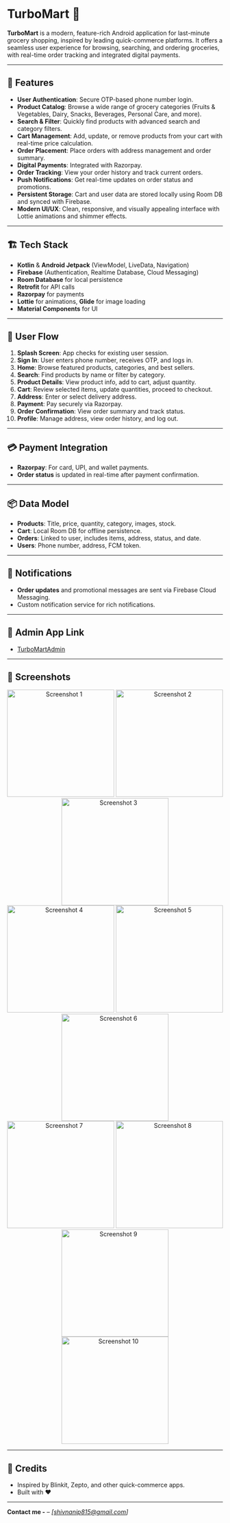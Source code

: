 # TurboMart 🛒

**TurboMart** is a modern, feature-rich Android application for last-minute grocery shopping, inspired by leading quick-commerce platforms. It offers a seamless user experience for browsing, searching, and ordering groceries, with real-time order tracking and integrated digital payments.

---

## 🚀 Features

- **User Authentication**: Secure OTP-based phone number login.
- **Product Catalog**: Browse a wide range of grocery categories (Fruits & Vegetables, Dairy, Snacks, Beverages, Personal Care, and more).
- **Search & Filter**: Quickly find products with advanced search and category filters.
- **Cart Management**: Add, update, or remove products from your cart with real-time price calculation.
- **Order Placement**: Place orders with address management and order summary.
- **Digital Payments**: Integrated with Razorpay.
- **Order Tracking**: View your order history and track current orders.
- **Push Notifications**: Get real-time updates on order status and promotions.
- **Persistent Storage**: Cart and user data are stored locally using Room DB and synced with Firebase.
- **Modern UI/UX**: Clean, responsive, and visually appealing interface with Lottie animations and shimmer effects.

---

## 🏗️ Tech Stack

- **Kotlin** & **Android Jetpack** (ViewModel, LiveData, Navigation)
- **Firebase** (Authentication, Realtime Database, Cloud Messaging)
- **Room Database** for local persistence
- **Retrofit** for API calls
- **Razorpay** for payments
- **Lottie** for animations, **Glide** for image loading
- **Material Components** for UI

---

## 📲 User Flow

1. **Splash Screen**: App checks for existing user session.
2. **Sign In**: User enters phone number, receives OTP, and logs in.
3. **Home**: Browse featured products, categories, and best sellers.
4. **Search**: Find products by name or filter by category.
5. **Product Details**: View product info, add to cart, adjust quantity.
6. **Cart**: Review selected items, update quantities, proceed to checkout.
7. **Address**: Enter or select delivery address.
8. **Payment**: Pay securely via Razorpay.
9. **Order Confirmation**: View order summary and track status.
10. **Profile**: Manage address, view order history, and log out.

---

## 💳 Payment Integration

- **Razorpay**: For card, UPI, and wallet payments.
- **Order status** is updated in real-time after payment confirmation.

---

## 📦 Data Model

- **Products**: Title, price, quantity, category, images, stock.
- **Cart**: Local Room DB for offline persistence.
- **Orders**: Linked to user, includes items, address, status, and date.
- **Users**: Phone number, address, FCM token.

---

## 🔔 Notifications

- **Order updates** and promotional messages are sent via Firebase Cloud Messaging.
- Custom notification service for rich notifications.

---

## 🚀 Admin App Link
- [TurboMartAdmin](https://github.com/Piyushh10/TurboMartAdmin)

---

## 📸 Screenshots

<div align="center">

<img src="screenshots/tm8.jpg" alt="Screenshot 1" width="250" />
<img src="screenshots/tm9.jpg" alt="Screenshot 2" width="250" />
<img src="screenshots/tm4.jpg" alt="Screenshot 3" width="250" />
<br/>
<img src="screenshots/tm7.jpg" alt="Screenshot 4" width="250" />
<img src="screenshots/tm5.jpg" alt="Screenshot 5" width="250" />
<img src="screenshots/tm10.jpg" alt="Screenshot 6" width="250" />
<br/>
<img src="screenshots/tm3.jpg" alt="Screenshot 7" width="250" />
<img src="screenshots/tm1.jpg" alt="Screenshot 8" width="250" />
<img src="screenshots/tm6.jpg" alt="Screenshot 9" width="250" />
<br/>
<img src="screenshots/tm2.jpg" alt="Screenshot 10" width="250" />

</div>

---

## 🙌 Credits

- Inspired by Blinkit, Zepto, and other quick-commerce apps.
- Built with ❤️ 

---

**Contact me -** – _[shivnanip815@gmail.com]_ 
